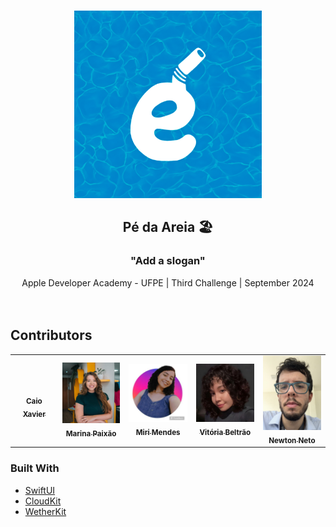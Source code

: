 <br />
<p align="center">
  <a href="https://github.com/miriamrms/PeNaAreia/blob/main/PeNaAreia/Assets.xcassets/AppIcon.appiconset/icon.png?raw=true">
    <img src="https://github.com/miriamrms/PeNaAreia/blob/main/PeNaAreia/Assets.xcassets/AppIcon.appiconset/icon.png" alt="Logo" height="300">
  </a>
  <h2 align="center">Pé da Areia 🏖️</h2> 
  <h3 align="center">"Add a slogan"</h3>

  <p align="center">
    Apple Developer Academy - UFPE | Third Challenge | September 2024
    <br />
    <br />
    <br />
  </p>

## Contributors

<table>
  <tr>

<td align="center"><a href="https://github.com/stnrfzz"><img src="" width="100px;" alt=""/><br /><sub><b>Caio Xavier</b></sub></a><br/></td>
  
 <td align="center"><a href="https://github.com/Marina-Paixao"><img src="https://github.com/miriamrms/PeNaAreia/blob/main/Contributors/marina.jpg" width="100px;" alt=""/><br /><sub><b>Marina Paixão</b></sub></a><br/></td>

<td align="center"><a href="https://github.com/miriamrms"><img src="https://github.com/miriamrms/PeNaAreia/blob/main/Contributors/miri.jpeg" width="100px;" alt=""/><br /><sub><b>Miri Mendes</b></sub></a><br/></td>

<td align="center"><a href="https://github.com/vbwo"><img src="https://github.com/miriamrms/PeNaAreia/blob/main/Contributors/vivi.jpeg" width="100px;" alt=""/><br /><sub><b>Vitória Beltrão</b></sub></a><br/></td>
    
<td align="center"><a href="https://github.com/ncdrneto"><img src="https://github.com/miriamrms/PeNaAreia/blob/main/Contributors/newton.png" width="100px;" alt=""/><br /><sub><b>Newton Neto</b></sub></a><br/></td>

 </tr>
 </table>

 ### Built With

- [ SwiftUI ](https://developer.apple.com/xcode/swiftui/)
- [ CloudKit ](https://developer.apple.com/icloud/cloudkit/)
- [ WetherKit ](https://developer.apple.com/weatherkit/)
